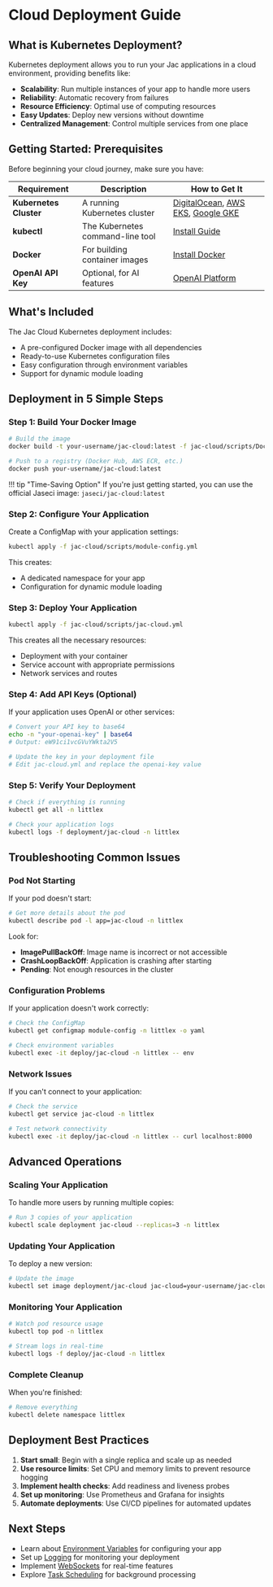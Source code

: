 # Cloud Deployment Guide

## What is Kubernetes Deployment?

Kubernetes deployment allows you to run your Jac applications in a cloud environment, providing benefits like:

- **Scalability**: Run multiple instances of your app to handle more users
- **Reliability**: Automatic recovery from failures
- **Resource Efficiency**: Optimal use of computing resources
- **Easy Updates**: Deploy new versions without downtime
- **Centralized Management**: Control multiple services from one place

## Getting Started: Prerequisites

Before beginning your cloud journey, make sure you have:

| Requirement | Description | How to Get It |
|-------------|-------------|---------------|
| **Kubernetes Cluster** | A running Kubernetes cluster | [DigitalOcean](https://www.digitalocean.com/products/kubernetes/), [AWS EKS](https://aws.amazon.com/eks/), [Google GKE](https://cloud.google.com/kubernetes-engine) |
| **kubectl** | The Kubernetes command-line tool | [Install Guide](https://kubernetes.io/docs/tasks/tools/) |
| **Docker** | For building container images | [Install Docker](https://docs.docker.com/get-docker/) |
| **OpenAI API Key** | Optional, for AI features | [OpenAI Platform](https://platform.openai.com/) |

## What's Included

The Jac Cloud Kubernetes deployment includes:

- A pre-configured Docker image with all dependencies
- Ready-to-use Kubernetes configuration files
- Easy configuration through environment variables
- Support for dynamic module loading

## Deployment in 5 Simple Steps

### Step 1: Build Your Docker Image

```bash
# Build the image
docker build -t your-username/jac-cloud:latest -f jac-cloud/scripts/Dockerfile .

# Push to a registry (Docker Hub, AWS ECR, etc.)
docker push your-username/jac-cloud:latest
```

!!! tip "Time-Saving Option"
    If you're just getting started, you can use the official Jaseci image: `jaseci/jac-cloud:latest`

### Step 2: Configure Your Application

Create a ConfigMap with your application settings:

```bash
kubectl apply -f jac-cloud/scripts/module-config.yml
```

This creates:
- A dedicated namespace for your app
- Configuration for dynamic module loading

### Step 3: Deploy Your Application

```bash
kubectl apply -f jac-cloud/scripts/jac-cloud.yml
```

This creates all the necessary resources:
- Deployment with your container
- Service account with appropriate permissions
- Network services and routes

### Step 4: Add API Keys (Optional)

If your application uses OpenAI or other services:

```bash
# Convert your API key to base64
echo -n "your-openai-key" | base64
# Output: eW91ci1vcGVuYWkta2V5

# Update the key in your deployment file
# Edit jac-cloud.yml and replace the openai-key value
```

### Step 5: Verify Your Deployment

```bash
# Check if everything is running
kubectl get all -n littlex

# Check your application logs
kubectl logs -f deployment/jac-cloud -n littlex
```

## Troubleshooting Common Issues

### Pod Not Starting

If your pod doesn't start:

```bash
# Get more details about the pod
kubectl describe pod -l app=jac-cloud -n littlex
```

Look for:
- **ImagePullBackOff**: Image name is incorrect or not accessible
- **CrashLoopBackOff**: Application is crashing after starting
- **Pending**: Not enough resources in the cluster

### Configuration Problems

If your application doesn't work correctly:

```bash
# Check the ConfigMap
kubectl get configmap module-config -n littlex -o yaml

# Check environment variables
kubectl exec -it deploy/jac-cloud -n littlex -- env
```

### Network Issues

If you can't connect to your application:

```bash
# Check the service
kubectl get service jac-cloud -n littlex

# Test network connectivity
kubectl exec -it deploy/jac-cloud -n littlex -- curl localhost:8000
```

## Advanced Operations

### Scaling Your Application

To handle more users by running multiple copies:

```bash
# Run 3 copies of your application
kubectl scale deployment jac-cloud --replicas=3 -n littlex
```

### Updating Your Application

To deploy a new version:

```bash
# Update the image
kubectl set image deployment/jac-cloud jac-cloud=your-username/jac-cloud:v2 -n littlex
```

### Monitoring Your Application

```bash
# Watch pod resource usage
kubectl top pod -n littlex

# Stream logs in real-time
kubectl logs -f deploy/jac-cloud -n littlex
```

### Complete Cleanup

When you're finished:

```bash
# Remove everything
kubectl delete namespace littlex
```

## Deployment Best Practices

1. **Start small**: Begin with a single replica and scale up as needed
2. **Use resource limits**: Set CPU and memory limits to prevent resource hogging
3. **Implement health checks**: Add readiness and liveness probes
4. **Set up monitoring**: Use Prometheus and Grafana for insights
5. **Automate deployments**: Use CI/CD pipelines for automated updates

## Next Steps

- Learn about [Environment Variables](env_vars.md) for configuring your app
- Set up [Logging](logging.md) for monitoring your deployment
- Implement [WebSockets](websocket.md) for real-time features
- Explore [Task Scheduling](scheduler.md) for background processing
